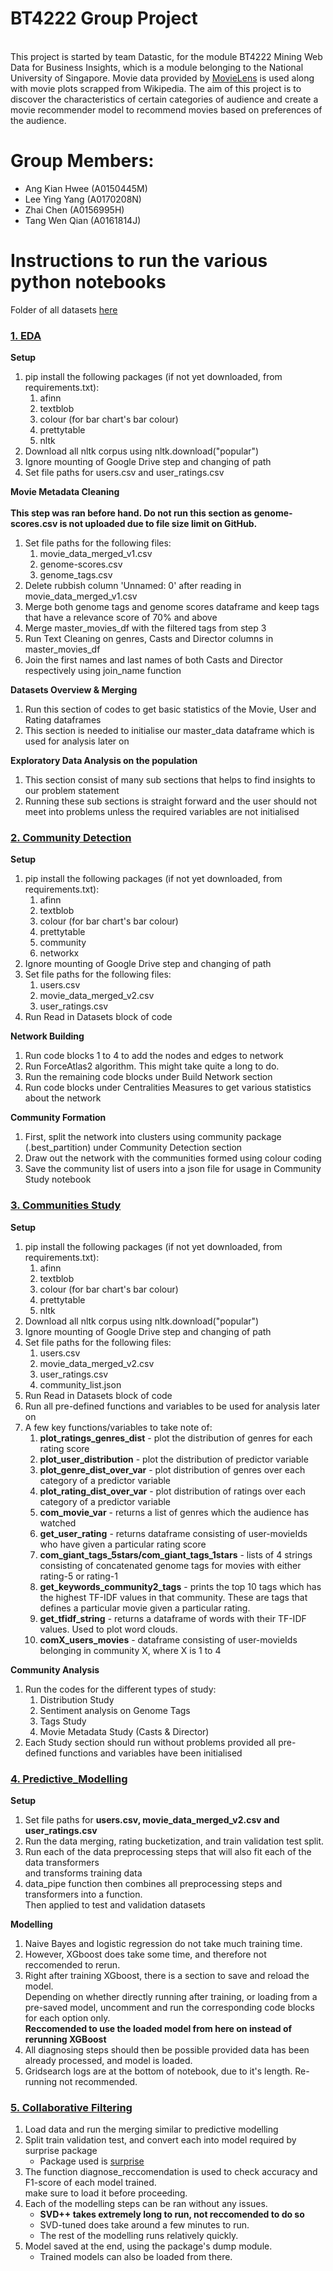 # BT4222 Group Project
<br>This project is started by team Datastic, for the module BT4222 Mining Web Data for Business Insights, which is a module belonging to the National University of Singapore. Movie data provided by [MovieLens](https://grouplens.org/datasets/movielens/) is used along with movie plots scrapped from Wikipedia. The aim of this project is to discover the characteristics of certain categories of audience and create a movie recommender model to recommend movies based on preferences of the audience.<br>

# Group Members: 
 * Ang Kian Hwee (A0150445M)
 * Lee Ying Yang (A0170208N)
 * Zhai Chen (A0156995H)
 * Tang Wen Qian (A0161814J)

# Instructions to run the various python notebooks
Folder of all datasets [here](https://drive.google.com/drive/folders/1b3UQFcVFEiU9Odrdg_GkU7p03Tv5DHHB?usp=sharing)



### <ins>1. EDA</ins>

__Setup__
1. pip install the following packages (if not yet downloaded, from requirements.txt): 
	1. afinn
	2. textblob
	3. colour (for bar chart's bar colour)
	4. prettytable
	5. nltk
2. Download all nltk corpus using nltk.download("popular")
3. Ignore mounting of Google Drive step and changing of path
4. Set file paths for users.csv and user_ratings.csv

__Movie Metadata Cleaning__
<br><br>__This step was ran before hand. Do not run this section as genome-scores.csv is not uploaded due to file size limit on GitHub.__
1. Set file paths for the following files: 
	1. movie_data_merged_v1.csv
	2. genome-scores.csv
	3. genome_tags.csv
2. Delete rubbish column 'Unnamed: 0' after reading in movie_data_merged_v1.csv 
3. Merge both genome tags and genome scores dataframe and keep tags that have a relevance score of 70% and above
4. Merge master_movies_df with the filtered tags from step 3
4. Run Text Cleaning on genres, Casts and Director columns in master_movies_df 
5. Join the first names and last names of both Casts and Director respectively using join_name function

__Datasets Overview & Merging__
1. Run this section of codes to get basic statistics of the Movie, User and Rating dataframes
2. This section is needed to initialise our master_data dataframe which is used for analysis later on 

__Exploratory Data Analysis on the population__ 
1. This section consist of many sub sections that helps to find insights to our problem statement
2. Running these sub sections is straight forward and the user should not meet into problems unless the required variables are not initialised 

### <ins>2. Community Detection</ins>
__Setup__
1. pip install the following packages (if not yet downloaded, from requirements.txt): 
	1. afinn
	2. textblob
	3. colour (for bar chart's bar colour)
	4. prettytable
	5. community
	6. networkx
2. Ignore mounting of Google Drive step and changing of path
3. Set file paths for the following files: 
	1. users.csv
	2. movie_data_merged_v2.csv 
	3. user_ratings.csv
4. Run Read in Datasets block of code 

__Network Building__
1. Run code blocks 1 to 4 to add the nodes and edges to network 
2. Run ForceAtlas2 algorithm. This might take quite a long to do. 
3. Run the remaining code blocks under Build Network section
4. Run code blocks under Centralities Measures to get various statistics about the network

__Community Formation__
1. First, split the network into clusters using community package (.best_partition) under Community Detection section 
2. Draw out the network with the communities formed using colour coding 
3. Save the community list of users into a json file for usage in Community Study notebook

### <ins>3. Communities Study</ins>
__Setup__
1. pip install the following packages (if not yet downloaded, from requirements.txt): 
	1. afinn
	2. textblob
	3. colour (for bar chart's bar colour)
	4. prettytable
	5. nltk
2. Download all nltk corpus using nltk.download("popular")
3. Ignore mounting of Google Drive step and changing of path
4. Set file paths for the following files:
	1. users.csv 
	2. movie_data_merged_v2.csv
	3. user_ratings.csv
	4. community_list.json
5. Run Read in Datasets block of code 
6. Run all pre-defined functions and variables to be used for analysis later on
7. A few key functions/variables to take note of:
	1. __plot_ratings_genres_dist__ - plot the distribution of genres for each rating score 
	2. __plot_user_distribution__ - plot the distribution of predictor variable 
	3. __plot_genre_dist_over_var__ - plot distribution of genres over each category of a predictor variable 
	4. __plot_rating_dist_over_var__ - plot distribution of ratings over each category of a predictor variable
	5. __com_movie_var__ - returns a list of genres which the audience has watched
	6. __get_user_rating__ - returns dataframe consisting of user-movieIds who have given a particular rating score 
	7. __com_giant_tags_5stars/com_giant_tags_1stars__ - lists of 4 strings consisting of concatenated genome tags for movies with either rating-5 or rating-1
	8. __get_keywords_community2_tags__ - prints the top 10 tags which has the highest TF-IDF values in that community. These are tags that defines a particular movie given a particular rating.
	9. __get_tfidf_string__ - returns a dataframe of words with their TF-IDF values. Used to plot word clouds. 
	10. __comX_users_movies__ - dataframe consisting of user-movieIds belonging in community X, where X is 1 to 4

__Community Analysis__
1. Run the codes for the different types of study:
	1. Distribution Study 
	2. Sentiment analysis on Genome Tags
	3. Tags Study
	4. Movie Metadata Study (Casts & Director)
2. Each Study section should run without problems provided all pre-defined functions and variables have been initialised 

### <ins>4. Predictive_Modelling</ins>
__Setup__
1. Set file paths for __users.csv, movie_data_merged_v2.csv and user_ratings.csv__
2. Run the data merging, rating bucketization, and train validation test split.
3. Run each of the data preprocessing steps that will also fit each of the data transformers
<br>and transforms training data
4. data_pipe function then combines all preprocessing steps and transformers into a function.
<br>Then applied to test and validation datasets

__Modelling__
1. Naive Bayes and logistic regression do not take much training time. <br>
2. However, XGboost does take some time, and therefore not reccomended to rerun.<br>
3. Right after training XGboost, there is a section to save and reload the model.<br>
Depending on whether directly running after training, or loading from a pre-saved model, uncomment and run the corresponding code blocks for each option only.<br>
__Reccomended to use the loaded model from here on instead of rerunning XGBoost__<br>
4. All diagnosing steps should then be possible provided data has been already processed, and model is loaded.<br>
5. Gridsearch logs are at the bottom of notebook, due to it's length. Re-running not recommended.

### <ins>5. Collaborative Filtering</ins>
1. Load data and run the merging similar to predictive modelling
2. Split train validation test, and convert each into model required by surprise package
   * Package used is [surprise](http://surpriselib.com/)
3. The function diagnose_reccomendation is used to check accuracy and F1-score of each model trained.<br>
make sure to load it before proceeding.
4. Each of the modelling steps can be ran without any issues.
   * __SVD++ takes extremely long to run, not reccomended to do so__
   * SVD-tuned does take around a few minutes to run.
   * The rest of the modelling runs relatively quickly.
5. Model saved at the end, using the package's dump module.
   * Trained models can also be loaded from there.
